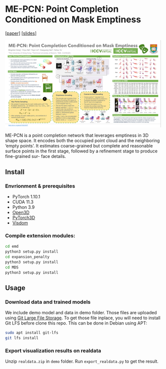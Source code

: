 # ME-PCN: Point Completion Conditioned on Mask Emptiness

[[paper]](https://arxiv.org/abs/2108.08187) [[slides]](assets/slides.pdf)

![](assets/poster.png)

ME-PCN is a point completion network that leverages emptiness
in 3D shape space. It encodes both the occupied point cloud and the
neighboring ‘empty points’. It estimates coarse-grained but
complete and reasonable surface points in the first stage,
followed by a refinement stage to produce fine-grained sur-
face details.

## Install
### Envrionment & prerequisites

- PyTorch 1.10.1
- CUDA 11.3
- Python 3.9
- [Open3D](http://www.open3d.org/docs/release/index.html#python-api-index)
- [PyTorch3D](https://github.com/facebookresearch/pytorch3d)
- [Visdom](https://github.com/facebookresearch/visdom)

### Compile extension modules:

```bash
cd emd
python3 setup.py install
cd expansion_penalty
python3 setup.py install
cd MDS
python3 setup.py install
```

## Usage

### Download data and trained models

We include demo model and data in demo folder. 
Those files are uploaded using [Git Large File Storage](https://git-lfs.github.com/).
To get those file inplace, you will need to install Git LFS before clone this repo.
This can be done in Debian using APT:

```bash
sudo apt install git-lfs
git lfs install
```

### Export visualization results on realdata

Unzip `realdata.zip` in `demo` folder. Run `export_realdata.py` to get the result.